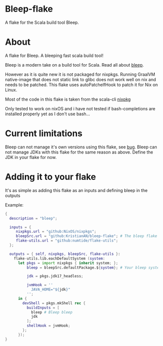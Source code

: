 # Bleep-flake

A flake for the Scala build tool Bleep.

# About

A flake for Bleep. A bleeping fast scala build tool!

Bleep is a modern take on a build tool for Scala. Read all about [bleep](https://bleep.build/docs/).

However as it is quite new it is not packaged for nixpkgs. Running GraalVM native-image that does not static link to glibc does not work well on nix and needs to be patched. This flake uses autoPatchelfHook to patch it for Nix on Linux.

Most of the code in this flake is taken from the scala-cli [nixpkg](https://github.com/NixOS/nixpkgs/blob/master/pkgs/development/tools/build-managers/scala-cli/default.nix)

Only tested to work on nixOS and i have not tested if bash-completions are installed properly yet as I don't use bash... 

# Current limitations 
Bleep can not manage it's own versions using this flake, see [bug](https://github.com/KristianAN/bleep-flake/issues/2). 
Bleep can not manage JDKs with this flake for the same reason as above. Define the JDK in your flake for now. 
# Adding it to your flake

It's as simple as adding this flake as an inputs and defining bleep in the outputs

Example:

```nix
{
  description = "bleep";

  inputs = {
     nixpkgs.url = "github:NixOS/nixpkgs";
     bleepSrc.url = "github:KristianAN/bleep-flake"; # The bleep flake
     flake-utils.url = "github:numtide/flake-utils";
  };

  outputs = { self, nixpkgs, bleepSrc, flake-utils }:
    flake-utils.lib.eachDefaultSystem (system:
      let pkgs = import nixpkgs { inherit system; };
          bleep = bleepSrc.defaultPackage.${system}; # Your bleep system binary

          jdk = pkgs.jdk17_headless;

          jvmHook = ''
            JAVA_HOME="${jdk}"
          '';
      in {
        devShell = pkgs.mkShell rec {
          buildInputs = [
            bleep # Bleep bleep
            jdk
          ];
          shellHook = jvmHook;          
        };
      });
}

